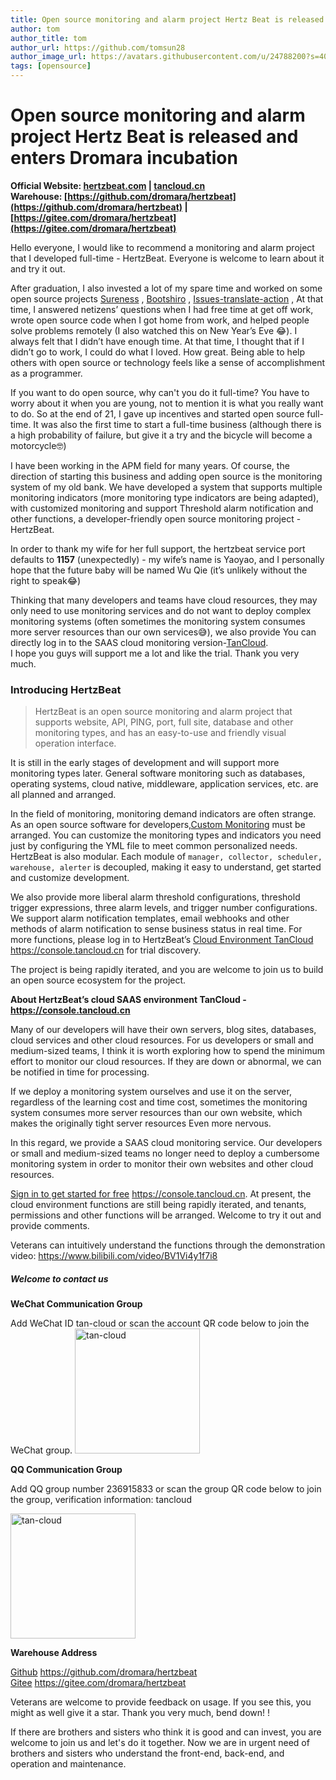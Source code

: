 ```yaml
---
title: Open source monitoring and alarm project Hertz Beat is released and enters Dromara incubation   
author: tom  
author_title: tom   
author_url: https://github.com/tomsun28  
author_image_url: https://avatars.githubusercontent.com/u/24788200?s=400&v=4  
tags: [opensource]  
---
```


# Open source monitoring and alarm project Hertz Beat is released and enters Dromara incubation  

**Official Website: [hertzbeat.com](https://hertzBeat.com) | [tancloud.cn](https://tancloud.cn)**   
**Warehouse: [https://github.com/dromara/hertzbeat](https://github.com/dromara/hertzbeat) | [https://gitee.com/dromara/hertzbeat](https://gitee.com/dromara/hertzbeat)**  

  Hello everyone, I would like to recommend a monitoring and alarm project that I developed full-time - HertzBeat. Everyone is welcome to learn about it and try it out.


After graduation, I also invested a lot of my spare time and worked on some open source projects [Sureness](https://github.com/dromara/sureness) , [Bootshiro](https://gitee.com/tomsun28/bootshiro) , [Issues-translate-action](https://github.com/usthe/issues-translate-action) ,
At that time, I answered netizens’ questions when I had free time at get off work, wrote open source code when I got home from work, and helped people solve problems remotely (I also watched this on New Year’s Eve 😂). I always felt that I didn’t have enough time. At that time, I thought that if I didn’t go to work, I could do what I loved. How great. Being able to help others with open source or technology feels like a sense of accomplishment as a programmer.

If you want to do open source, why can't you do it full-time? You have to worry about it when you are young, not to mention it is what you really want to do. So at the end of 21, I gave up incentives and started open source full-time. It was also the first time to start a full-time business (although there is a high probability of failure, but give it a try and the bicycle will become a motorcycle🤓)

I have been working in the APM field for many years. Of course, the direction of starting this business and adding open source is the monitoring system of my old bank. We have developed a system that supports multiple monitoring indicators (more monitoring type indicators are being adapted), with customized monitoring and support Threshold alarm notification and other functions, a developer-friendly open source monitoring project - HertzBeat.

In order to thank my wife for her full support, the hertzbeat service port defaults to **1157** (unexpectedly) - my wife’s name is Yaoyao, and I personally hope that the future baby will be named Wu Qie (it’s unlikely without the right to speak😂)

Thinking that many developers and teams have cloud resources, they may only need to use monitoring services and do not want to deploy complex monitoring systems (often sometimes the monitoring system consumes more server resources than our own services😅), we also provide You can directly log in to the SAAS cloud monitoring version-[TanCloud](https://console.tancloud.cn).   
I hope you guys will support me a lot and like the trial. Thank you very much.
     


### Introducing HertzBeat

> HertzBeat is an open source monitoring and alarm project that supports website, API, PING, port, full site, database and other monitoring types, and has an easy-to-use and friendly visual operation interface.


It is still in the early stages of development and will support more monitoring types later. General software monitoring such as databases, operating systems, cloud native, middleware, application services, etc. are all planned and arranged.

In the field of monitoring, monitoring demand indicators are often strange. As an open source software for developers,[Custom Monitoring](https://hertzbeat.com/docs/advanced/extend-point) must be arranged. You can customize the monitoring types and indicators you need just by configuring the YML file to meet common personalized needs.   
HertzBeat is also modular. Each module of `manager, collector, scheduler, warehouse, alerter` is decoupled, making it easy to understand, get started and customize development.

We also provide more liberal alarm threshold configurations, threshold trigger expressions, three alarm levels, and trigger number configurations. We support alarm notification templates, email webhooks and other methods of alarm notification to sense business status in real time.
For more functions, please log in to HertzBeat’s [Cloud Environment TanCloud](https://console.tancloud.cn) https://console.tancloud.cn for trial discovery.

The project is being rapidly iterated, and you are welcome to join us to build an open source ecosystem for the project.

**About HertzBeat’s cloud SAAS environment TanCloud - https://console.tancloud.cn**        

Many of our developers will have their own servers, blog sites, databases, cloud services and other cloud resources. For us developers or small and medium-sized teams, I think it is worth exploring how to spend the minimum effort to monitor our cloud resources. If they are down or abnormal, we can be notified in time for processing.

If we deploy a monitoring system ourselves and use it on the server, regardless of the learning cost and time cost, sometimes the monitoring system consumes more server resources than our own website, which makes the originally tight server resources Even more nervous.

In this regard, we provide a SAAS cloud monitoring service. Our developers or small and medium-sized teams no longer need to deploy a cumbersome monitoring system in order to monitor their own websites and other cloud resources.

[Sign in to get started for free](https://console.tancloud.cn) https://console.tancloud.cn. At present, the cloud environment functions are still being rapidly iterated, and tenants, permissions and other functions will be arranged. Welcome to try it out and provide comments.




Veterans can intuitively understand the functions through the demonstration video: https://www.bilibili.com/video/BV1Vi4y1f7i8            



##### Welcome to contact us


**WeChat Communication Group**   

Add WeChat ID tan-cloud or scan the account QR code below to join the WeChat group.
<img alt="tan-cloud" src="https://cdn.jsdelivr.net/gh/dromara/hertzbeat@gh-pages/img/docs/help/tan-cloud-wechat.jpg" width="200"/>

**QQ Communication Group**  

Add QQ group number 236915833 or scan the group QR code below to join the group, verification information: tancloud

<img alt="tan-cloud" src="https://cdn.jsdelivr.net/gh/dromara/hertzbeat@gh-pages/img/docs/help/qq-qr.jpg" width="200"/>

**Warehouse Address**      

[Github](https://github.com/dromara/hertzbeat) https://github.com/dromara/hertzbeat      
[Gitee](https://gitee.com/dromara/hertzbeat) https://gitee.com/dromara/hertzbeat    

Veterans are welcome to provide feedback on usage. If you see this, you might as well give it a star. Thank you very much, bend down! !

If there are brothers and sisters who think it is good and can invest, you are welcome to join us and let's do it together. Now we are in urgent need of brothers and sisters who understand the front-end, back-end, and operation and maintenance.
